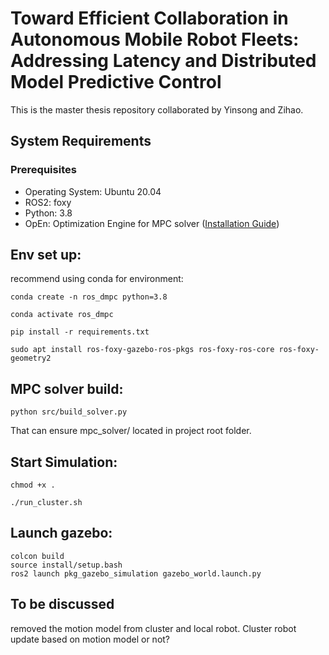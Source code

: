 # Toward Efficient Collaboration in Autonomous Mobile Robot Fleets: Addressing Latency and Distributed Model Predictive Control

This is the master thesis repository collaborated by Yinsong and Zihao.

## System Requirements

### Prerequisites
- Operating System: Ubuntu 20.04
- ROS2: foxy
- Python: 3.8
- OpEn: Optimization Engine for MPC solver ([Installation Guide](https://alphaville.github.io/optimization-engine/docs/installation))

## Env set up:
recommend using conda for environment:
```
conda create -n ros_dmpc python=3.8
```
```
conda activate ros_dmpc
```
```
pip install -r requirements.txt
```
```
sudo apt install ros-foxy-gazebo-ros-pkgs ros-foxy-ros-core ros-foxy-geometry2
```

## MPC solver build:
```
python src/build_solver.py
```
That can ensure mpc_solver/ located in project root folder.


## Start Simulation:
```
chmod +x .
```
```
./run_cluster.sh
```
## Launch gazebo:
```
colcon build
source install/setup.bash
ros2 launch pkg_gazebo_simulation gazebo_world.launch.py
```

## To be discussed 
 removed the motion model from cluster and local robot.
 Cluster robot update based on motion model or not? 